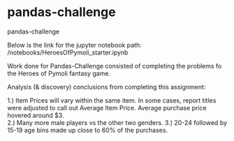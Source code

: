 # pandas-challenge
pandas-challenge

Below is the link for the jupyter notebook path: 
/notebooks/HeroesOfPymoli_starter.ipynb

Work done for Pandas-Challenge consisted of completing the problems fo the Heroes of Pymoli fantasy game.

Analysis (& discovery) conclusions from completing this assignment:

1.) Item Prices will vary within the same item. In some cases, report titles were adjusted to call out Average Item Price. Average purchase price hovered around $3.  
2.) Many more male players vs the other two genders. 
3.) 20-24 followed by 15-19 age bins made up close to 60% of the purchases. 
